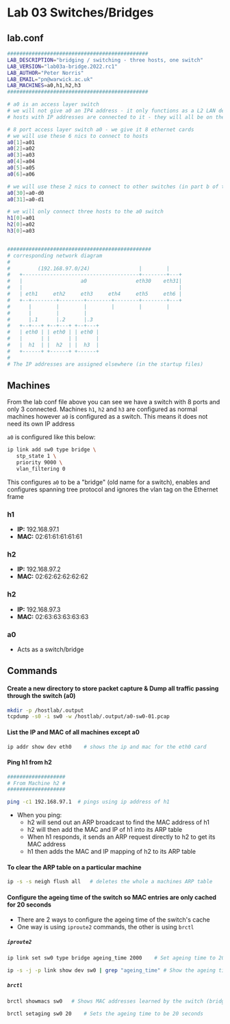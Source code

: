 # Lab 03 Switches/Bridges

## lab.conf
``` sh
##############################################
LAB_DESCRIPTION="bridging / switching - three hosts, one switch"
LAB_VERSION="lab03a-bridge.2022.rc1"
LAB_AUTHOR="Peter Norris"
LAB_EMAIL="pn@warwick.ac.uk"
LAB_MACHINES=a0,h1,h2,h3
##############################################

# a0 is an access layer switch 
# we will not give a0 an IP4 address - it only functions as a L2 LAN device.
# hosts with IP addresses are connected to it - they will all be on the same LAN

# 8 port access layer switch a0 - we give it 8 ethernet cards
# we will use these 6 nics to connect to hosts
a0[1]=a01
a0[2]=a02
a0[3]=a03
a0[4]=a04
a0[5]=a05
a0[6]=a06

# we will use these 2 nics to connect to other switches (in part b of the lab)
a0[30]=a0-d0
a0[31]=a0-d1

# we will only connect three hosts to the a0 switch
h1[0]=a01
h2[0]=a02
h3[0]=a03


###############################################
# corresponding network diagram
#
#         (192.168.97.0/24)                |        |   
#   +--------------------------------------+--------+---+       
#   |                   a0                eth30    eth31|        
#   |                                                   |        
#   | eth1     eth2     eth3     eth4     eth5     eth6 |        
#   +--+--------+--------+--------+--------+--------+---+       
#      |        |        |        |        |        |   
#      |        |        |                   
#      |.1      |.2      |.3                 
#   +--+---+ +--+---+ +--+---+               
#   | eth0 | | eth0 | | eth0 |                
#   |      | |      | |      |                
#   |  h1  | |  h2  | |  h3  |                
#   +------+ +------+ +------+               
#
# The IP addresses are assigned elsewhere (in the startup files)
```


## Machines 
From the lab conf file above you can see we have a switch with 8 ports and only 3 connected. Machines `h1`, `h2` and `h3` are configured as normal machines however `a0` is configured as a switch. This means it does not need its own IP address 

`a0` is configured like this below:
``` sh
ip link add sw0 type bridge \
   stp_state 1 \
   priority 9000 \
   vlan_filtering 0
```
This configures `a0` to be a "bridge" (old name for a switch), enables and configures spanning tree protocol and ignores the vlan tag on the Ethernet frame

### h1
- **IP:** 192.168.97.1
- **MAC:** 02:61:61:61:61:61

### h2
- **IP:** 192.168.97.2
- **MAC:** 02:62:62:62:62:62

### h2
- **IP:** 192.168.97.3
- **MAC:** 02:63:63:63:63:63

### a0
- Acts as a switch/bridge

## Commands
#### Create a new directory to store packet capture & Dump all traffic passing through the switch (a0)
``` sh
mkdir -p /hostlab/.output  
tcpdump -s0 -i sw0 -w /hostlab/.output/a0-sw0-01.pcap
```

#### List the IP and MAC of all machines except a0
``` sh
ip addr show dev eth0    # shows the ip and mac for the eth0 card
```

#### Ping h1 from h2
``` sh
###################
# From Machine h2 #
###################

ping -c1 192.168.97.1  # pings using ip address of h1 
```
- When you ping:
	- h2 will send out an ARP broadcast to find the MAC address of h1
	- h2 will then add the MAC and IP of h1 into its ARP table
	- When h1 responds, it sends an ARP request directly to h2 to get its MAC address
	- h1 then adds the MAC and IP mapping of h2 to its ARP table

#### To clear the ARP table on a particular machine
``` sh
ip -s -s neigh flush all   # deletes the whole a machines ARP table
```


#### Configure the ageing time of the switch so MAC entries are only cached for 20 seconds
- There are 2 ways to configure the ageing time of the switch's cache
- One way is using `iproute2` commands, the other is using `brctl`

##### `iproute2`
``` sh
ip link set sw0 type bridge ageing_time 2000    # Set ageing time to 20s 

ip -s -j -p link show dev sw0 | grep "ageing_time" # Show the ageing time of the switches cache
```

##### `brctl`
``` sh
brctl showmacs sw0   # Shows MAC addresses learned by the switch (bridge)

brctl setaging sw0 20    # Sets the ageing time to be 20 seconds 

```

